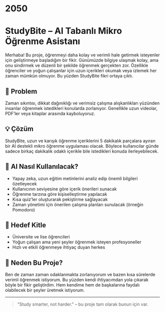 # 2050
# StudyBite – AI Tabanlı Mikro Öğrenme Asistanı

Merhaba! Bu proje, öğrenmeyi daha kolay ve verimli hale getirmek isteyenler için geliştirmeye başladığım bir fikir. Günümüzde bilgiye ulaşmak kolay, ama onu sindirmek ve düzenli bir şekilde öğrenmek gerçekten zor. Özellikle öğrenciler ve yoğun çalışanlar için uzun içerikleri okumak veya izlemek her zaman mümkün olmuyor. Bu yüzden StudyBite fikri ortaya çıktı.

## 🚨 Problem

Zaman sıkıntısı, dikkat dağınıklığı ve verimsiz çalışma alışkanlıkları yüzünden insanlar öğrenmek istedikleri konularda zorlanıyor. Genellikle uzun videolar, PDF’ler veya kitaplar arasında kayboluyoruz. 

## 💡 Çözüm

StudyBite, uzun ve karışık öğrenme içeriklerini 5 dakikalık parçalara ayıran bir AI destekli mikro öğrenme uygulaması olacak. Böylece kullanıcılar günde sadece birkaç dakikalık odaklı içerikle bile istedikleri konuda ilerleyebilecek.

## 🤖 AI Nasıl Kullanılacak?

- Yapay zeka, uzun eğitim metinlerini analiz edip önemli bilgileri özetleyecek
- Kullanıcının seviyesine göre içerik önerileri sunacak
- Öğrenme tarzına göre kişiselleştirme yapılacak
- Kısa quiz’ler oluşturarak pekiştirme sağlayacak
- Zaman yönetimi için önerilen çalışma planları sunulacak (örneğin Pomodoro)

## 🎯 Hedef Kitle

- Üniversite ve lise öğrencileri  
- Yoğun çalışan ama yeni şeyler öğrenmek isteyen profesyoneller  
- Hızlı ve etkili öğrenmeye ihtiyaç duyan herkes

## 🌱 Neden Bu Proje?

Ben de zaman zaman odaklanmakta zorlanıyorum ve bazen kısa sürelerde verimli öğrenmek istiyorum. Bu yüzden kendi ihtiyacımdan yola çıkarak böyle bir fikir geliştirdim. Hem kendime hem de başkalarına faydalı olabilecek bir şeyler üretmek istiyorum.

---

> "Study smarter, not harder." – bu proje tam olarak bunun için var.
